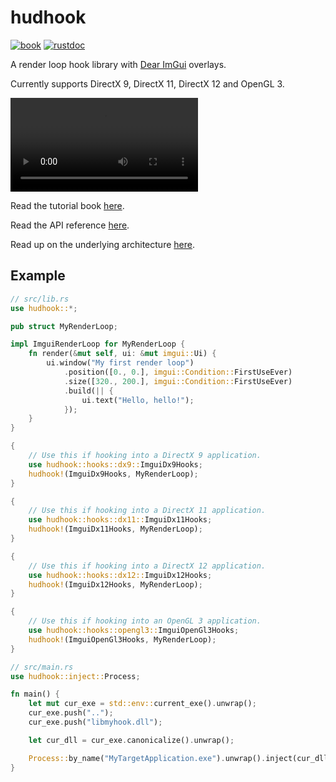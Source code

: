 # hudhook

[![book](https://img.shields.io/badge/docs-book-brightgreen)](https://veeenu.github.io/hudhook)
[![rustdoc](https://img.shields.io/badge/docs-rustdoc-brightgreen)](https://veeenu.github.io/hudhook/rustdoc/hudhook)

A render loop hook library with [Dear ImGui](https://github.com/ocornut/imgui) overlays.

Currently supports DirectX 9, DirectX 11, DirectX 12 and OpenGL 3.

![hello](tests/hello.mp4)

Read the tutorial book [here](https://veeenu.github.io/hudhook).

Read the API reference [here](https://veeenu.github.io/hudhook/rustdoc/hudhook).

Read up on the underlying architecture [here](https://veeenu.github.io/blog/sekiro-practice-tool-architecture/).

## Example

```rust
// src/lib.rs
use hudhook::*;

pub struct MyRenderLoop;

impl ImguiRenderLoop for MyRenderLoop {
    fn render(&mut self, ui: &mut imgui::Ui) {
        ui.window("My first render loop")
            .position([0., 0.], imgui::Condition::FirstUseEver)
            .size([320., 200.], imgui::Condition::FirstUseEver)
            .build(|| {
                ui.text("Hello, hello!");
            });
    }
}

{
    // Use this if hooking into a DirectX 9 application.
    use hudhook::hooks::dx9::ImguiDx9Hooks;
    hudhook!(ImguiDx9Hooks, MyRenderLoop);
}

{
    // Use this if hooking into a DirectX 11 application.
    use hudhook::hooks::dx11::ImguiDx11Hooks;
    hudhook!(ImguiDx11Hooks, MyRenderLoop);
}

{
    // Use this if hooking into a DirectX 12 application.
    use hudhook::hooks::dx12::ImguiDx12Hooks;
    hudhook!(ImguiDx12Hooks, MyRenderLoop);
}

{
    // Use this if hooking into an OpenGL 3 application.
    use hudhook::hooks::opengl3::ImguiOpenGl3Hooks;
    hudhook!(ImguiOpenGl3Hooks, MyRenderLoop);
}
```

```rust
// src/main.rs
use hudhook::inject::Process;

fn main() {
    let mut cur_exe = std::env::current_exe().unwrap();
    cur_exe.push("..");
    cur_exe.push("libmyhook.dll");

    let cur_dll = cur_exe.canonicalize().unwrap();

    Process::by_name("MyTargetApplication.exe").unwrap().inject(cur_dll).unwrap();
}
```
